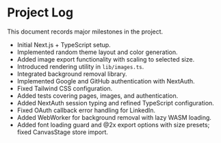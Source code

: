 # Project Log

This document records major milestones in the project.

- Initial Next.js + TypeScript setup.
- Implemented random theme layout and color generation.
- Added image export functionality with scaling to selected size.
- Introduced rendering utility in `lib/images.ts`.
- Integrated background removal library.
- Implemented Google and GitHub authentication with NextAuth.
- Fixed Tailwind CSS configuration.
- Added tests covering pages, images, and authentication.
- Added NextAuth session typing and refined TypeScript configuration.
- Fixed OAuth callback error handling for LinkedIn.
- Added WebWorker for background removal with lazy WASM loading.
- Added font loading guard and @2x export options with size presets; fixed CanvasStage store import.
